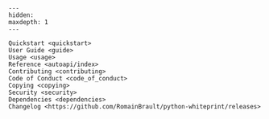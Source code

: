 <!--
SPDX-FileCopyrightText: © 2023 Romain Brault <mail@romainbrault.com>

SPDX-License-Identifier: MIT
-->

```{include} ../README.md

```

[license]: license
[contributor guide]: contributing
[command-line reference]: usage

```{toctree}
---
hidden:
maxdepth: 1
---

Quickstart <quickstart>
User Guide <guide>
Usage <usage>
Reference <autoapi/index>
Contributing <contributing>
Code of Conduct <code_of_conduct>
Copying <copying>
Security <security>
Dependencies <dependencies>
Changelog <https://github.com/RomainBrault/python-whiteprint/releases>
```
